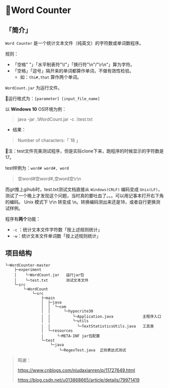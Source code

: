 # 🍬Word Counter

## 「简介」

`Word Counter` 是一个统计文本文件（纯英文）的字符数或单词数程序。

规则：

- 「空格" "」「水平制表符"\t"」「换行符"\n"/"\r\n"」算为字符。
- 「空格」「逗号」隔开来的单词都算作单词，不做有效性检验。
  - 如：`thi#,that` 算作两个单词。

`WordCount.jar` 为运行文件。

📌运行格式为：`[parameter] [input_file_name]`

以 **Windows 10** OS环境为例：

> java -jar .\WordCount.jar -c .\test.txt
- 结果：
> Number of characters:「 18 」

📌注：test文件完美测试程序，但是实际clone下来，跑程序的时候显示的字符数是 17。

test样例为：` word# word#, word ` 

> 空word#空word#,空word空\r\n

而git推上gihub时，test.txt测试文档直接从 `Windows(CRLF)` 编码变成 `Unix(LF)`，测试了一个晚上才发现这个问题，当时真的要吐血了。。。可以用记事本打开右下角的编码。 Unix 模式下 \r\n 转变成 \n。转换编码测出来还是18，或者自行更换测试样例。



程序有**两个**功能：

- `-c` ：统计文本文件字符数「按上述规则统计」
- `-w`：统计文本文件单词数「按上述规则统计」

## 项目结构

```
└─WordCounter-master
    ├─experiment
    │    └─WordCount.jar   运行jar包
    │    └─test.txt        测试文本文件
    └─src
        └─WordCount
            └─src
                ├─main
                │  ├─java
                │  │  └─com
                │  │      └─hypocrite30
                │  │		  └─Application.java             主程序入口
                │  │          └─utils
                │  │		    └─TextStatisticsUtils.java   工具类
                │  └─resources
                │      └─META-INF jar包配置
                └─test
                    └─java
                        └─RegexTest.java  正则表达式测试
```



> 鸣谢：
>
> https://www.cnblogs.com/niudaxianren/p/11727649.html
>
> https://blog.csdn.net/u013868665/article/details/79971419



